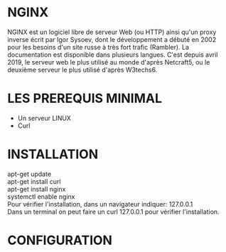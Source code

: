 

# NGINX  

NGINX est un logiciel libre de serveur Web (ou HTTP) ainsi qu'un proxy inverse écrit par Igor Sysoev, dont le développement a débuté en 2002 pour les besoins d'un site russe à très fort trafic (Rambler). La documentation est disponible dans plusieurs langues. C'est depuis avril 2019, le serveur web le plus utilisé au monde d'après Netcraft5, ou le deuxième serveur le plus utilisé d'après W3techs6.


# LES PREREQUIS MINIMAL

  * Un serveur LINUX 
  * Curl
 
 # INSTALLATION  

apt-get update  
apt-get install curl  
apt-get install nginx  
systemctl enable nginx  
Pour vérifier l'installation, dans un navigateur indiquer: 127.0.0.1  
Dans un terminal on peut faire un curl 127.0.0.1 pour vérifier l'installation.

# CONFIGURATION
   
   
 
